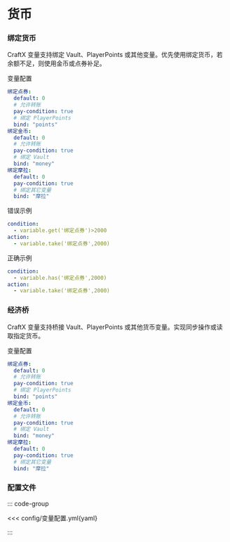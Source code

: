 # 货币

### 绑定货币

CraftX 变量支持绑定 Vault、PlayerPoints 或其他变量。优先使用绑定货币，若余额不足，则使用金币或点券补足。

变量配置

```yaml
绑定点券:
  default: 0
  # 允许转账
  pay-condition: true
  # 绑定 PlayerPoints
  bind: "points"
绑定金币:
  default: 0
  # 允许转账
  pay-condition: true
  # 绑定 Vault
  bind: "money"
绑定摩拉:
  default: 0
  pay-condition: true
  # 绑定其它变量
  bind: "摩拉"
```

错误示例

```yaml
condition:
  - variable.get('绑定点券')>2000
action:
  - variable.take('绑定点券',2000)
```

正确示例

```yaml
condition:
  - variable.has('绑定点券',2000)
action:
  - variable.take('绑定点券',2000)
```

### 经济桥

CraftX 变量支持桥接 Vault、PlayerPoints 或其他货币变量。实现同步操作或读取指定货币。

变量配置

```yaml
绑定点券:
  default: 0
  # 允许转账
  pay-condition: true
  # 绑定 PlayerPoints
  bind: "points"
绑定金币:
  default: 0
  # 允许转账
  pay-condition: true
  # 绑定 Vault
  bind: "money"
绑定摩拉:
  default: 0
  pay-condition: true
  # 绑定其它变量
  bind: "摩拉"
```

### 配置文件

::: code-group

<<< config/变量配置.yml{yaml}

:::

